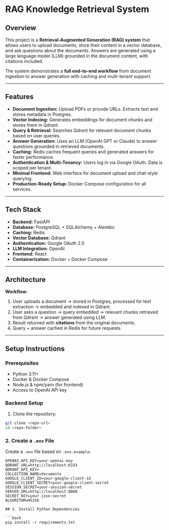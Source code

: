 # RAG Knowledge Retrieval System

## Overview

This project is a **Retrieval-Augmented Generation (RAG) system** that allows users to upload documents, store their content in a vector database, and ask questions about the documents. Answers are generated using a large language model (LLM) grounded in the document content, with citations included.  

The system demonstrates a **full end-to-end workflow** from document ingestion to answer generation with caching and multi-tenant support.

---

## Features

- **Document Ingestion:** Upload PDFs or provide URLs. Extracts text and stores metadata in Postgres.  
- **Vector Indexing:** Generates embeddings for document chunks and stores them in Qdrant.  
- **Query & Retrieval:** Searches Qdrant for relevant document chunks based on user queries.  
- **Answer Generation:** Uses an LLM (OpenAI GPT or Claude) to answer questions grounded in retrieved documents.  
- **Caching:** Redis caches frequent queries and generated answers for faster performance.  
- **Authentication & Multi-Tenancy:** Users log in via Google OAuth. Data is scoped per tenant.  
- **Minimal Frontend:** Web interface for document upload and chat-style querying.  
- **Production-Ready Setup:** Docker Compose configuration for all services.

---

## Tech Stack

- **Backend:** FastAPI  
- **Database:** PostgreSQL + SQLAlchemy + Alembic  
- **Caching:** Redis  
- **Vector Database:** Qdrant  
- **Authentication:** Google OAuth 2.0  
- **LLM Integration:** OpenAI  
- **Frontend:** React  
- **Containerization:** Docker + Docker Compose  

---

## Architecture

**Workflow:**

1. User uploads a document → stored in Postgres, processed for text extraction → embedded and indexed in Qdrant.  
2. User asks a question → query embedded → relevant chunks retrieved from Qdrant → answer generated using LLM.  
3. Result returned with **citations** from the original documents.  
4. Query + answer cached in Redis for future requests.

---

## Setup Instructions

### Prerequisites

- Python 3.11+  
- Docker & Docker Compose  
- Node.js & npm/yarn (for frontend)  
- Access to OpenAI  API key  

### Backend Setup

1. Clone the repository:

```bash
git clone <repo-url>
cd <repo-folder>
```

### 2. Create a `.env` File

Create a `.env` file based on `.env.example`:

```env
OPENAI_API_KEY=your-openai-key
QDRANT_URL=http://localhost:6333
QDRANT_API_KEY=
COLLECTION_NAME=documents
GOOGLE_CLIENT_ID=your-google-client-id
GOOGLE_CLIENT_SECRET=your-google-client-secret
SESSION_SECRET=your-session-secret
SERVER_URL=http://localhost:8000
SECRET_KEY=your-jose-secret
ALGORITHM=HS256

## 3. Install Python Dependencies

```bash
pip install -r requirements.txt
